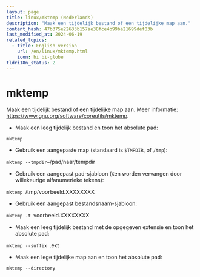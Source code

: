 ```yaml
---
layout: page
title: linux/mktemp (Nederlands)
description: "Maak een tijdelijk bestand of een tijdelijke map aan."
content_hash: 47b375e22633b157ae38fce4b99ba21699def03b
last_modified_at: 2024-06-19
related_topics:
  - title: English version
    url: /en/linux/mktemp.html
    icon: bi bi-globe
tldri18n_status: 2
---
```

# mktemp

Maak een tijdelijk bestand of een tijdelijke map aan.
Meer informatie: <https://www.gnu.org/software/coreutils/mktemp>.

- Maak een leeg tijdelijk bestand en toon het absolute pad:

`mktemp`

- Gebruik een aangepaste map (standaard is `$TMPDIR`, of `/tmp`):

`mktemp --tmpdir=`<span class="tldr-var badge badge-pill bg-dark-lm bg-white-dm text-white-lm text-dark-dm font-weight-bold">/pad/naar/tempdir</span>

- Gebruik een aangepast pad-sjabloon (`X`en worden vervangen door willekeurige alfanumerieke tekens):

`mktemp `<span class="tldr-var badge badge-pill bg-dark-lm bg-white-dm text-white-lm text-dark-dm font-weight-bold">/tmp/voorbeeld.XXXXXXXX</span>

- Gebruik een aangepast bestandsnaam-sjabloon:

`mktemp -t `<span class="tldr-var badge badge-pill bg-dark-lm bg-white-dm text-white-lm text-dark-dm font-weight-bold">voorbeeld.XXXXXXXX</span>

- Maak een leeg tijdelijk bestand met de opgegeven extensie en toon het absolute pad:

`mktemp --suffix `<span class="tldr-var badge badge-pill bg-dark-lm bg-white-dm text-white-lm text-dark-dm font-weight-bold">.ext</span>

- Maak een lege tijdelijke map aan en toon het absolute pad:

`mktemp --directory`
